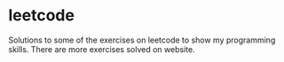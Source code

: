 # leetcode
Solutions to some of the exercises on leetcode to show my programming skills. 
There are more exercises solved on website.

